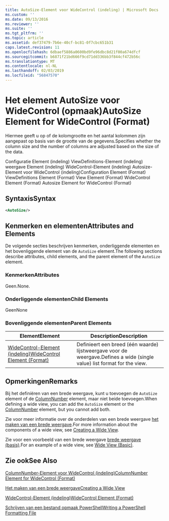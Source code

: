 ```yaml
---
title: AutoSize-Element voor WideControl (indeling) | Microsoft Docs
ms.custom: ''
ms.date: 09/13/2016
ms.reviewer: ''
ms.suite: ''
ms.tgt_pltfrm: ''
ms.topic: article
ms.assetid: def37479-7b6e-40cf-bc81-0f7cbc651b31
caps.latest.revision: 11
ms.openlocfilehash: 6dbaef5886a0600bd9fe96dbc8d21f00a674dfcf
ms.sourcegitcommit: b6871f21bd666f9cd71dd336bb3f844cf472b56c
ms.translationtype: MT
ms.contentlocale: nl-NL
ms.lasthandoff: 02/03/2019
ms.locfileid: "56847570"
---
```

# <a name="autosize-element-for-widecontrol-format"></a><span data-ttu-id="13e3a-102">Het element AutoSize voor WideControl (opmaak)</span><span class="sxs-lookup"><span data-stu-id="13e3a-102">AutoSize Element for WideControl (Format)</span></span>

<span data-ttu-id="13e3a-103">Hiermee geeft u op of de kolomgrootte en het aantal kolommen zijn aangepast op basis van de grootte van de gegevens.</span><span class="sxs-lookup"><span data-stu-id="13e3a-103">Specifies whether the column size and the number of columns are adjusted based on the size of the data.</span></span>

<span data-ttu-id="13e3a-104">Configuratie Element (indeling) ViewDefinitions-Element (indeling) weergave Element (indeling) WideControl-Element (indeling) Autosize-Element voor WideControl (indeling)</span><span class="sxs-lookup"><span data-stu-id="13e3a-104">Configuration Element (Format) ViewDefinitions Element (Format) View Element (Format) WideControl Element (Format) Autosize Element for WideControl (Format)</span></span>

## <a name="syntax"></a><span data-ttu-id="13e3a-105">Syntaxis</span><span class="sxs-lookup"><span data-stu-id="13e3a-105">Syntax</span></span>

```xml
<AutoSize/>
```

## <a name="attributes-and-elements"></a><span data-ttu-id="13e3a-106">Kenmerken en elementen</span><span class="sxs-lookup"><span data-stu-id="13e3a-106">Attributes and Elements</span></span>

<span data-ttu-id="13e3a-107">De volgende secties beschrijven kenmerken, onderliggende elementen en het bovenliggende element van de `AutoSize` element.</span><span class="sxs-lookup"><span data-stu-id="13e3a-107">The following sections describe attributes, child elements, and the parent element of the `AutoSize` element.</span></span>

### <a name="attributes"></a><span data-ttu-id="13e3a-108">Kenmerken</span><span class="sxs-lookup"><span data-stu-id="13e3a-108">Attributes</span></span>

<span data-ttu-id="13e3a-109">Geen.</span><span class="sxs-lookup"><span data-stu-id="13e3a-109">None.</span></span>

### <a name="child-elements"></a><span data-ttu-id="13e3a-110">Onderliggende elementen</span><span class="sxs-lookup"><span data-stu-id="13e3a-110">Child Elements</span></span>

<span data-ttu-id="13e3a-111">Geen</span><span class="sxs-lookup"><span data-stu-id="13e3a-111">None</span></span>

### <a name="parent-elements"></a><span data-ttu-id="13e3a-112">Bovenliggende elementen</span><span class="sxs-lookup"><span data-stu-id="13e3a-112">Parent Elements</span></span>

|<span data-ttu-id="13e3a-113">Element</span><span class="sxs-lookup"><span data-stu-id="13e3a-113">Element</span></span>|<span data-ttu-id="13e3a-114">Description</span><span class="sxs-lookup"><span data-stu-id="13e3a-114">Description</span></span>|
|-------------|-----------------|
|[<span data-ttu-id="13e3a-115">WideControl-Element (indeling)</span><span class="sxs-lookup"><span data-stu-id="13e3a-115">WideControl Element (Format)</span></span>](./widecontrol-element-format.md)|<span data-ttu-id="13e3a-116">Definieert een breed (één waarde) lijstweergave voor de weergave.</span><span class="sxs-lookup"><span data-stu-id="13e3a-116">Defines a wide (single value) list format for the view.</span></span>|

## <a name="remarks"></a><span data-ttu-id="13e3a-117">Opmerkingen</span><span class="sxs-lookup"><span data-stu-id="13e3a-117">Remarks</span></span>

<span data-ttu-id="13e3a-118">Bij het definiëren van een brede weergave, kunt u toevoegen de `AutoSize` element of de [ColumnNumber](./columnnumber-element-for-widecontrol-format.md) element, maar niet beide toevoegen.</span><span class="sxs-lookup"><span data-stu-id="13e3a-118">When defining a wide view, you can add the `AutoSize` element or the [ColumnNumber](./columnnumber-element-for-widecontrol-format.md) element, but you cannot add both.</span></span>

<span data-ttu-id="13e3a-119">Zie voor meer informatie over de onderdelen van een brede weergave [het maken van een brede weergave](./creating-a-wide-view.md).</span><span class="sxs-lookup"><span data-stu-id="13e3a-119">For more information about the components of a wide view, see [Creating a Wide View](./creating-a-wide-view.md).</span></span>

<span data-ttu-id="13e3a-120">Zie voor een voorbeeld van een brede weergave [brede weergave (basis)](./wide-view-basic.md).</span><span class="sxs-lookup"><span data-stu-id="13e3a-120">For an example of a wide view, see [Wide View (Basic)](./wide-view-basic.md).</span></span>

## <a name="see-also"></a><span data-ttu-id="13e3a-121">Zie ook</span><span class="sxs-lookup"><span data-stu-id="13e3a-121">See Also</span></span>

[<span data-ttu-id="13e3a-122">ColumnNumber-Element voor WideControl (indeling)</span><span class="sxs-lookup"><span data-stu-id="13e3a-122">ColumnNumber Element for WideControl (Format)</span></span>](./columnnumber-element-for-widecontrol-format.md)

[<span data-ttu-id="13e3a-123">Het maken van een brede weergave</span><span class="sxs-lookup"><span data-stu-id="13e3a-123">Creating a Wide View</span></span>](./creating-a-wide-view.md)

[<span data-ttu-id="13e3a-124">WideControl-Element (indeling)</span><span class="sxs-lookup"><span data-stu-id="13e3a-124">WideControl Element (Format)</span></span>](./widecontrol-element-format.md)

[<span data-ttu-id="13e3a-125">Schrijven van een bestand opmaak PowerShell</span><span class="sxs-lookup"><span data-stu-id="13e3a-125">Writing a PowerShell Formatting File</span></span>](./writing-a-powershell-formatting-file.md)
